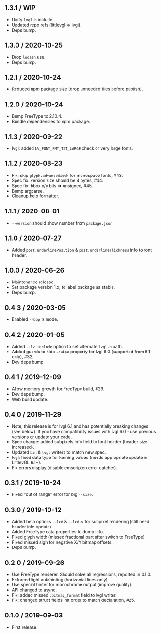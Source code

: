 1.3.1 / WIP
------------------

- Unify `lvgl.h` include.
- Updated repo refs (littlevgl => lvgl).
- Deps bump.


1.3.0 / 2020-10-25
------------------

- Drop `lodash` use.
- Deps bump.


1.2.1 / 2020-10-24
------------------

- Reduced npm package size (drop unneeded files before publish).


1.2.0 / 2020-10-24
------------------

- Bump FreeType to 2.10.4.
- Bundle dependencies to npm package.


1.1.3 / 2020-09-22
------------------

- lvgl: added `LV_FONT_FMT_TXT_LARGE` check or very large fonts.


1.1.2 / 2020-08-23
------------------

- Fix: skip `glyph.advanceWidth` for monospace fonts, #43.
- Spec fix: version size should be 4 bytes, #44.
- Spec fix: bbox x/y bits => unsigned, #45.
- Bump argparse.
- Cleanup help formatter.


1.1.1 / 2020-08-01
------------------

- `--version` should show number from `package.json`.


1.1.0 / 2020-07-27
------------------

- Added `post.underlinePosition` & `post.underlineThickness` info to font header.


1.0.0 / 2020-06-26
------------------

- Maintenance release.
- Set package version 1.x, to label package as stable.
- Deps bump.


0.4.3 / 2020-03-05
------------------

- Enabled `--bpp 8` mode.


0.4.2 / 2020-01-05
------------------

- Added `--lv_include` option to set alternate `lvgl.h` path.
- Added guards to hide `.subpx` property for lvgl 6.0 (supported from 6.1 only), #32.
- Dev deps bump


0.4.1 / 2019-12-09
------------------

- Allow memory growth for FreeType build, #29.
- Dev deps bump.
- Web build update.


0.4.0 / 2019-11-29
------------------

- Note, this release is for lvgl 6.1 and has potentially breaking changes
  (see below). If you have compatibility issues with lvgl 6.0 - use previous
  versions or update your code.
- Spec change: added subpixels info field to font header (header size increased).
- Updated `bin` & `lvgl` writers to match new spec.
- lvgl: fixed data type for kerning values (needs appropriate update
  in LittlevGL 6.1+).
- Fix errors display (disable emscripten error catcher).


0.3.1 / 2019-10-24
------------------

- Fixed "out of range" error for big `--size`.


0.3.0 / 2019-10-12
------------------

- Added beta options `--lcd` & `--lcd-v` for subpixel rendering (still need
  header info update).
- Added FreeType data properties to dump info.
- Fixed glyph width (missed fractional part after switch to FreeType).
- Fixed missed sigh for negative X/Y bitmap offsets.
- Deps bump.


0.2.0 / 2019-09-26
------------------

- Use FreeType renderer. Should solve all regressions, reported in 0.1.0.
- Enforced light autohinting (horizontal lines only).
- Use special hinter for monochrome output (improve quality).
- API changed to async.
- Fix: added missed `.bitmap_format` field to lvgl writer.
- Fix: changed struct fields init order to match declaration, #25.


0.1.0 / 2019-09-03
------------------

- First release.
